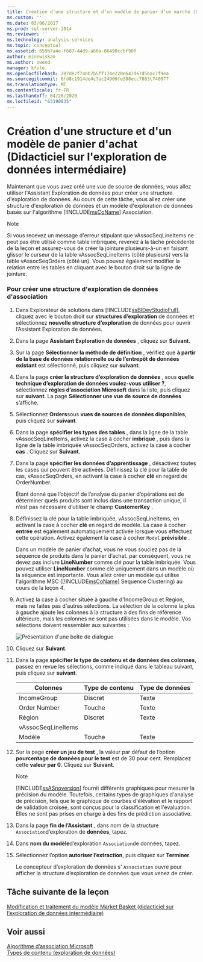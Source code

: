 ```yaml
---
title: Création d’une structure et d’un modèle de panier d’un marché (Didacticiel intermédiaire sur l’exploration de données) | Microsoft Docs
ms.custom: ''
ms.date: 03/06/2017
ms.prod: sql-server-2014
ms.reviewer: ''
ms.technology: analysis-services
ms.topic: conceptual
ms.assetid: 659b7a4e-f687-44d9-a60a-86490ccbf90f
author: minewiskan
ms.author: owend
manager: kfile
ms.openlocfilehash: 207d82f740b7b5ff174e220e647d67d5bac7f9ea
ms.sourcegitcommit: 6fd8c1914de4c7ac24900fe388ecc7883c740077
ms.translationtype: MT
ms.contentlocale: fr-FR
ms.lasthandoff: 04/26/2020
ms.locfileid: "63190835"
---
```

# <a name="creating-a-market-basket-structure-and-model-intermediate-data-mining-tutorial"></a>Création d'une structure et d'un modèle de panier d'achat (Didacticiel sur l'exploration de données intermédiaire)
  Maintenant que vous avez créé une vue de source de données, vous allez utiliser l'Assistant Exploration de données pour créer une structure d'exploration de données. Au cours de cette tâche, vous allez créer une structure d'exploration de données et un modèle d'exploration de données basés sur l'algorithme [!INCLUDE[msCoName](../includes/msconame-md.md)] Association.  
  
> [!NOTE]  
>  Si vous recevez un message d'erreur stipulant que vAssocSeqLineItems ne peut pas être utilisé comme table imbriquée, revenez à la tâche précédente de la leçon et assurez-vous de créer la jointure plusieurs-à-un en faisant glisser le curseur de la table vAssocSeqLineItems (côté plusieurs) vers la table vAssocSeqOrders (côté un). Vous pouvez également modifier la relation entre les tables en cliquant avec le bouton droit sur la ligne de jointure.  
  
### <a name="to-create-an-association-mining-structure"></a>Pour créer une structure d'exploration de données d'association  
  
1.  Dans Explorateur de solutions dans [!INCLUDE[ssBIDevStudioFull](../includes/ssbidevstudiofull-md.md)], cliquez avec le bouton droit sur **structures d’exploration** de données et sélectionnez **nouvelle structure d’exploration** de données pour ouvrir l’Assistant Exploration de données.  
  
2.  Dans la page **Assistant Exploration de données** , cliquez sur **Suivant**.  
  
3.  Sur la page **Sélectionner la méthode de définition** , vérifiez que **à partir de la base de données relationnelle ou de l’entrepôt de données existant** est sélectionné, puis cliquez sur **suivant**.  
  
4.  Dans la page **créer la structure d’exploration de données** , sous **quelle technique d’exploration de données voulez-vous utiliser ?**, sélectionnez **règles d’association Microsoft** dans la liste, puis cliquez sur **suivant**. La page **Sélectionner une vue de source de données** s’affiche.  
  
5.  Sélectionnez **Orders**sous **vues de sources de données disponibles**, puis cliquez sur **suivant**.  
  
6.  Dans la page **spécifier les types des tables** , dans la ligne de la table vAssocSeqLineItems, activez la case à cocher **imbriqué** , puis dans la ligne de la table imbriquée vAssocSeqOrders, activez la case à cocher **cas** . Cliquez sur **Suivant**.  
  
7.  Dans la page **spécifier les données d’apprentissage** , désactivez toutes les cases qui peuvent être activées. Définissez la clé pour la table de cas, vAssocSeqOrders, en activant la case à cocher **clé** en regard de OrderNumber.  
  
     Étant donné que l’objectif de l’analyse du panier d’opérations est de déterminer quels produits sont inclus dans une transaction unique, il n’est pas nécessaire d’utiliser le champ **CustomerKey** .  
  
8.  Définissez la clé pour la table imbriquée, vAssocSeqLineItems, en activant la case à cocher **clé** en regard de modèle. La case à cocher **entrée** est également automatiquement activée lorsque vous effectuez cette opération. Activez également la case à cocher `Model` **prévisible** .  
  
     Dans un modèle de panier d’achat, vous ne vous souciez pas de la séquence de produits dans le panier d’achat. par conséquent, vous ne devez pas inclure **LineNumber** comme clé pour la table imbriquée. Vous pouvez utiliser **LineNumber** comme clé uniquement dans un modèle où la séquence est importante. Vous allez créer un modèle qui utilise l'algorithme MSC ([!INCLUDE[msCoName](../includes/msconame-md.md)] Sequence Clustering) au cours de la leçon 4.  
  
9. Activez la case à cocher située à gauche d'IncomeGroup et Region, mais ne faites pas d'autres sélections. La sélection de la colonne la plus à gauche ajoute les colonnes à la structure à des fins de référence ultérieure, mais les colonnes ne sont pas utilisées dans le modèle. Vos sélections doivent ressembler aux suivantes :  
  
     ![Présentation d'une boîte de dialogue](../../2014/tutorials/media/tutorial-configassocmodel.gif "Présentation d'une boîte de dialogue")  
  
10. Cliquez sur **Suivant**.  
  
11. Dans la page **spécifier le type de contenu et de données des colonnes**, passez en revue les sélections, comme indiqué dans le tableau suivant, puis cliquez sur **suivant**.  
  
    |Colonnes|Type de contenu|Type de données|  
    |-------------|------------------|---------------|  
    |IncomeGroup|Discret|Texte|  
    |Order Number|Touche|Texte|  
    |Région|Discret|Texte|  
    |vAssocSeqLineItems|||  
    |Modèle|Touche|Texte|  
  
12. Sur la page **créer un jeu de test** , la valeur par défaut de l’option **pourcentage de données pour le test** est de 30 pour cent. Remplacez cette **valeur par 0**. Cliquez sur **Suivant**.  
  
    > [!NOTE]  
    >  [!INCLUDE[ssASnoversion](../includes/ssasnoversion-md.md)] fournit différents graphiques pour mesurer la précision du modèle. Toutefois, certains types de graphiques d'analyse de précision, tels que le graphique de courbes d'élévation et le rapport de validation croisée, sont conçus pour la classification et l'évaluation. Elles ne sont pas prises en charge à des fins de prédiction associative.  
  
13. Dans la page **fin de l’Assistant** , dans nom de la structure `Association`d’exploration de **données**, tapez.  
  
14. Dans **nom du modèle**d’exploration `Association`de données, tapez.  
  
15. Sélectionnez l’option **autoriser l’extraction**, puis cliquez sur **Terminer**.  
  
     Le concepteur d’exploration de données s' `Association` ouvre pour afficher la structure d’exploration de données que vous venez de créer.  
  
## <a name="next-task-in-lesson"></a>Tâche suivante de la leçon  
 [Modification et traitement du modèle Market Basket &#40;didacticiel sur l’exploration de données intermédiaire&#41;](../../2014/tutorials/modify-process-market-basket-model-intermediate-data-mining-tutorial.md)  
  
## <a name="see-also"></a>Voir aussi  
 [Algorithme d’association Microsoft](../../2014/analysis-services/data-mining/microsoft-association-algorithm.md)   
 [Types de contenu &#40;exploration de données&#41;](../../2014/analysis-services/data-mining/content-types-data-mining.md)  
  
  
